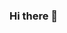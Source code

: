 ### Hi there 👋

<!--
**Maciupek/Maciupek** is a ✨ _special_ ✨ repository because its `README.md` (this file) appears on your GitHub profile.

Here are some ideas to get you started:

- 🔭 I’m currently working on ...
- 🌱 I’m currently learning ![pobrany plik](https://user-images.githubusercontent.com/109609413/190854591-84a57306-adbc-41d3-962b-04b689d57c8e.jpg)
- 👯 I’m looking to collaborate on ...
- 🤔 I’m looking for help with ...
- 💬 Ask me about ...
- 📫 How to reach me: ...
- 😄 Pronouns: ...
- ⚡ Fun fact: ...
-->

